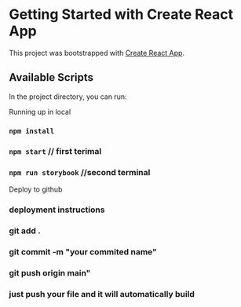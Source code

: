 # Getting Started with Create React App

This project was bootstrapped with [Create React App](https://github.com/facebook/create-react-app).

## Available Scripts

In the project directory, you can run:

Running up in local
### `npm install`
### `npm start` // first terimal
### `npm run storybook` //second terminal

Deploy to github
### deployment instructions
### git add .
### git commit -m "your commited name"
### git push origin main"

### just push your file and it will automatically build